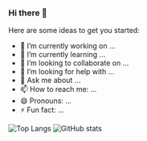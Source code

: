### Hi there 👋

<!--
**jirawatee/jirawatee** is a ✨ _special_ ✨ repository because its `README.md` (this file) appears on your GitHub profile.
-->

Here are some ideas to get you started:

- 🔭 I’m currently working on ...
- 🌱 I’m currently learning ...
- 👯 I’m looking to collaborate on ...
- 🤔 I’m looking for help with ...
- 💬 Ask me about ...
- 📫 How to reach me: ...
- 😄 Pronouns: ...
- ⚡ Fun fact: ...

![Top Langs](https://github-readme-stats.vercel.app/api/top-langs/?username=jirawatee&theme=slateorange)
![GitHub stats](https://github-readme-stats.vercel.app/api?username=jirawatee&show_icons=true&theme=slateorange&hide=issues)
